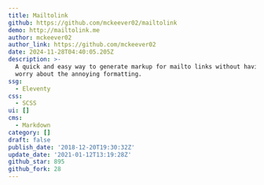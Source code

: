 ```yaml
---
title: Mailtolink
github: https://github.com/mckeever02/mailtolink
demo: http://mailtolink.me
author: mckeever02
author_link: https://github.com/mckeever02
date: 2024-11-28T04:40:05.205Z
description: >-
  A quick and easy way to generate markup for mailto links without having to
  worry about the annoying formatting.
ssg:
  - Eleventy
css:
  - SCSS
ui: []
cms:
  - Markdown
category: []
draft: false
publish_date: '2018-12-20T19:30:32Z'
update_date: '2021-01-12T13:19:28Z'
github_star: 895
github_fork: 28
---
```

